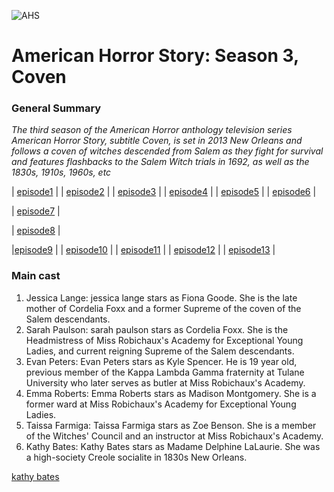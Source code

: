 
![AHS](https://github.com/user-attachments/assets/f263aa45-d945-4ac0-86d6-a29e0ba0c70f)
# American Horror Story: Season 3, Coven



 ### General Summary
  
  *The third season of the American Horror anthology television series American Horror Story, subtitle Coven, is set in 2013 New Orleans and follows a coven of witches descended from Salem as they fight for survival and features flashbacks to the Salem Witch trials in 1692, as well as the 1830s, 1910s, 1960s, etc*

| [episode1](episode1.md) |      | [episode2](episode2.md) |      |  [episode3](episode3.md)  |     |  [episode4](episode4.md)  |     | [episode5](episode5.md)  |    | [episode6](episode6.md) |      

| [episode7](episode7.md) |      

 | [episode8](episode8.md) |     




 |[episode9](episode9.md) |          | [episode10](episode10.md) |         | [episode11](episode11.md) |         | [episode12](episode12.md) |           | [episode13](episode13.md) |


### Main cast
1. Jessica Lange: jessica lange stars as Fiona Goode. She is the late mother of Cordelia Foxx and a former Supreme of the coven of the Salem descendants. 
2. Sarah Paulson: sarah paulson stars as Cordelia Foxx. She is the Headmistress of Miss Robichaux's Academy for Exceptional Young Ladies, and current reigning Supreme of the Salem descendants. 
3. Evan Peters: Evan Peters stars as Kyle Spencer. He is 19 year old, previous member of the Kappa Lambda Gamma fraternity at Tulane University who later serves as butler at Miss Robichaux's Academy. 
4. Emma Roberts: Emma Roberts stars as Madison Montgomery. She is a former ward at Miss Robichaux's Academy for Exceptional Young Ladies. 
5. Taissa Farmiga: Taissa Farmiga stars as Zoe Benson. She is a member of the Witches' Council and an instructor at Miss Robichaux's Academy. 
6. Kathy Bates: Kathy Bates stars as Madame Delphine LaLaurie. She was a high-society Creole socialite in 1830s New Orleans.

[kathy bates](kathy.md)

 
